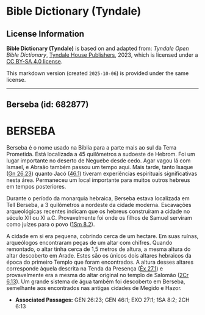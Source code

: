 # Bible Dictionary (Tyndale)

## License Information

**Bible Dictionary (Tyndale)** is based on and adapted from: _Tyndale Open Bible Dictionary_, [Tyndale House Publishers](https://tyndaleopenresources.com/), 2023, which is licensed under a [CC BY-SA 4.0 license](https://creativecommons.org/licenses/by-sa/4.0/legalcode.en).

This markdown version (created `2025-10-06`) is provided under the same license.



--------------------------------

## Berseba (id: 682877)

BERSEBA
=======

Berseba é o nome usado na Bíblia para a parte mais ao sul da Terra Prometida. Está localizada a 45 quilômetros a sudoeste de Hebrom. Foi um lugar importante no deserto de Neguebe desde cedo. Agar vagou lá com Ismael, e Abraão também passou um tempo aqui. Mais tarde, tanto Isaque ([Gn 26\.23](https://ref.ly/Gen26:23)) quanto Jacó ([46\.1](https://ref.ly/Gen46:1)) tiveram experiências espirituais significativas nesta área. Permaneceu um local importante para muitos outros hebreus em tempos posteriores.

Durante o período da monarquia hebraica, Berseba estava localizada em Tell Berseba, a 3 quilômetros a nordeste da cidade moderna. Escavações arqueológicas recentes indicam que os hebreus construíram a cidade no século XII ou XI a.C. Provavelmente foi onde os filhos de Samuel serviram como juízes para o povo ([1Sm 8\.2](https://ref.ly/1Sam8:2)).

A cidade em si era pequena, cobrindo cerca de um hectare. Em suas ruínas, arqueólogos encontraram peças de um altar com chifres. Quando remontado, o altar tinha cerca de 1,5 metros de altura, a mesma altura do altar descoberto em Arade. Estes são os únicos dois altares hebraicos da época do primeiro Templo que foram encontrados. A altura desses altares corresponde àquela descrita na Tenda da Presença ([Êx 27\.1](https://ref.ly/Exod27:1)) e provavelmente era a mesma do altar original no templo de Salomão ([2Cr 6\.13](https://ref.ly/2Chr6:13)). Um grande sistema de água também foi descoberto em Berseba, semelhante aos encontrados nas antigas cidades de Megido e Hazor.

* **Associated Passages:** GEN 26:23; GEN 46:1; EXO 27:1; 1SA 8:2; 2CH 6:13

